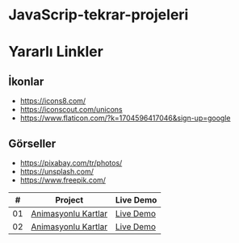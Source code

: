 # JavaScrip-tekrar-projeleri

# Yararlı Linkler

## İkonlar

- https://icons8.com/
- https://iconscout.com/unicons
- https://www.flaticon.com/?k=1704596417046&sign-up=google

## Görseller

- https://pixabay.com/tr/photos/
- https://unsplash.com/
- https://www.freepik.com/

|   #   | Project                                                                                                | Live Demo                                                                              |
| :---: | ------------------------------------------------------------------------------------------------------ | -------------------------------------------------------------------------------------- |
|  01   | [Animasyonlu Kartlar](https://github.com/seyemr/JavaScrip-tekrar-projeleri/tree/main/AnimasyonCartlar) | [Live Demo](https://65993f9ba11f67c49c29458e--stupendous-rolypoly-d0af72.netlify.app/) |
|  02   | [Animasyonlu Kartlar](https://github.com/seyemr/JavaScrip-tekrar-projeleri/tree/main/yazitura)         | [Live Demo](https://659a2db15fbe694bfa78c2e2--boisterous-dodol-531f00.netlify.app/)    |
